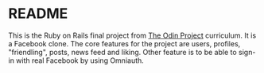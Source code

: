 # README

This is the Ruby on Rails final project from [The Odin Project](https://www.theodinproject.com/courses/ruby-on-rails/lessons/final-project) curriculum. It is a Facebook clone. The core features for the project are users, profiles, "friendling", posts, news feed and liking. Other feature is to be able to sign-in with real Facebook by using Omniauth. 
